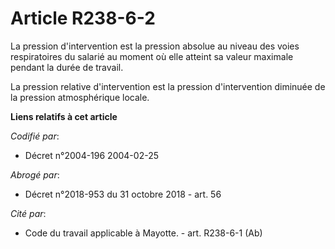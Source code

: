 # Article R238-6-2

La pression d'intervention est la pression absolue au niveau des voies respiratoires du salarié au moment où elle atteint sa
valeur maximale pendant la durée de travail.

La pression relative d'intervention est la pression d'intervention diminuée de la pression atmosphérique locale.

**Liens relatifs à cet article**

_Codifié par_:

  - Décret n°2004-196 2004-02-25

_Abrogé par_:

  - Décret n°2018-953 du 31 octobre 2018 - art. 56

_Cité par_:

  - Code du travail applicable à Mayotte. - art. R238-6-1 (Ab)
